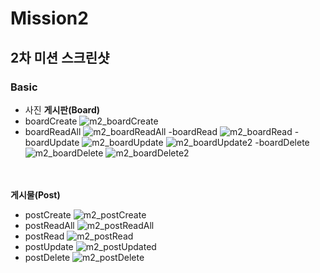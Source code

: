 # Mission2

## 2차 미션 스크린샷  
### Basic
  - 사진
  **게시판(Board)**
  - boardCreate
  ![m2_boardCreate](https://user-images.githubusercontent.com/57223501/158058004-d4c385ca-2441-47ae-a346-ce596ccebaee.JPG)
  - boardReadAll
  ![m2_boardReadAll](https://user-images.githubusercontent.com/57223501/158058032-9cdc8b7c-9cb4-4068-af0f-a0eb54ff7039.JPG)
  -boardRead
  ![m2_boardRead](https://user-images.githubusercontent.com/57223501/158058042-9f9e98be-d853-4997-9dbe-aba4871df923.JPG)
  -boardUpdate
  ![m2_boardUpdate](https://user-images.githubusercontent.com/57223501/158058074-ab385f1c-ea1d-45f9-a912-ccc14ce70e5b.JPG)
  ![m2_boardUpdate2](https://user-images.githubusercontent.com/57223501/158058077-e1813f4d-bf69-4ef0-a141-af101932e64a.JPG)
  -boardDelete
  ![m2_boardDelete](https://user-images.githubusercontent.com/57223501/158058094-602126be-8520-48dc-a67b-32e270458655.JPG)
  ![m2_boardDelete2](https://user-images.githubusercontent.com/57223501/158058096-e12620e8-16ee-48db-b300-2290352d6b5b.JPG)
  <br><br><br>
  
  **게시물(Post)**  
  - postCreate
  ![m2_postCreate](https://user-images.githubusercontent.com/57223501/158058142-9e41e5a9-74b6-46da-946a-ade159b94eda.JPG)
  - postReadAll
  ![m2_postReadAll](https://user-images.githubusercontent.com/57223501/158058153-7ec3724b-75d5-43e9-b0a8-ccfbc6a35ffb.JPG)
  - postRead
  ![m2_postRead](https://user-images.githubusercontent.com/57223501/158058158-9b199498-fd5b-418a-a8a9-274f2178541b.JPG)
  - postUpdate
  ![m2_postUpdated](https://user-images.githubusercontent.com/57223501/158058163-bf778407-c14d-418e-87d4-a13e89c43914.JPG)
  - postDelete
  ![m2_postDelete](https://user-images.githubusercontent.com/57223501/158058167-422f6771-1af8-46fd-9488-b715ba298013.JPG)
